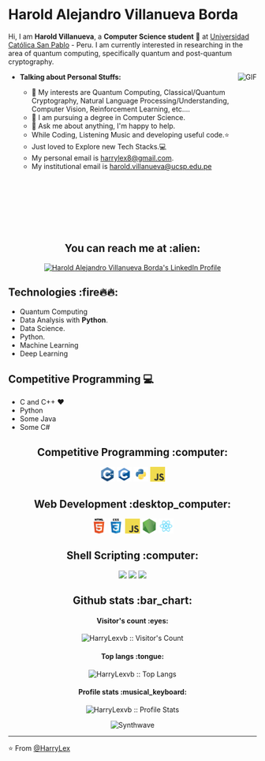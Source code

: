 # Harold Alejandro Villanueva Borda 

Hi, I am **Harold Villanueva**, a **Computer Science student** 🚀 at [Universidad Católica San Pablo](https://cs.ucsp.edu.pe/pregrado/) - Peru.  I am currently interested in researching in the area of quantum computing, specifically quantum and post-quantum cryptography.

  <img align="right" alt="GIF" src="https://i.pinimg.com/originals/e4/26/70/e426702edf874b181aced1e2fa5c6cde.gif" />

- **Talking about Personal Stuffs:**

	- 🤔 My interests are Quantum Computing, Classical/Quantum Cryptography, Natural Language Processing/Understanding, Computer Vision, Reinforcement Learning, etc....
	- 💼 I am pursuing a degree in Computer Science.
	- 💬 Ask me about anything, I'm happy to help.
	- While Coding, Listening Music and developing useful code.⭐️
	- Just loved to Explore new Tech Stacks.💻
	- My personal email is harrylex8@gmail.com.
	- My institutional email is harold.villanueva@ucsp.edu.pe 

<br> <br> <br> <br> <br> <br>

<h2 align="center">You can reach me at :alien:</h2>
<p align="center">

  <a href="https://www.linkedin.com/in/harold-alejandro-villanueva-borda-644a63210/">
    <img src="https://www.vectorlogo.zone/logos/linkedin/linkedin-icon.svg" alt="Harold Alejandro Villanueva Borda's LinkedIn Profile" height="30" width="30">
  </a>
	
## Technologies :fire🔥🔥:
- Quantum Computing
- Data Analysis with **Python**.
- Data Science.
- Python.
- Machine Learning
- Deep Learning
	
## Competitive Programming :computer:
- C and C++ ❤️
- Python
- Some Java
- Some C#

<h2 align="center">Competitive Programming :computer:</h2>
<p align="center">
  <a>
    <code><img height="30" src="https://raw.githubusercontent.com/github/explore/80688e429a7d4ef2fca1e82350fe8e3517d3494d/topics/cpp/cpp.png"></code>
    <code><img height="30" src="https://raw.githubusercontent.com/github/explore/80688e429a7d4ef2fca1e82350fe8e3517d3494d/topics/c/c.png"></code>
    <code><img height="30" src="https://raw.githubusercontent.com/github/explore/80688e429a7d4ef2fca1e82350fe8e3517d3494d/topics/python/python.png"></code>
    <code><img height="30" src="https://raw.githubusercontent.com/github/explore/80688e429a7d4ef2fca1e82350fe8e3517d3494d/topics/javascript/javascript.png"></code>
  </a>

<h2 align="center">Web Development :desktop_computer:</h2>
<p align="center">
  <a>
   <code><img height="30" src="https://raw.githubusercontent.com/github/explore/80688e429a7d4ef2fca1e82350fe8e3517d3494d/topics/html/html.png"></code>
   <code><img height="30" src="https://raw.githubusercontent.com/github/explore/80688e429a7d4ef2fca1e82350fe8e3517d3494d/topics/css/css.png"></code>
   <code><img height="30" src="https://raw.githubusercontent.com/github/explore/80688e429a7d4ef2fca1e82350fe8e3517d3494d/topics/javascript/javascript.png"></code>
   <code><img height="30" src="https://raw.githubusercontent.com/github/explore/80688e429a7d4ef2fca1e82350fe8e3517d3494d/topics/nodejs/nodejs.png"></code>
   <code><img height="30" src="https://raw.githubusercontent.com/github/explore/80688e429a7d4ef2fca1e82350fe8e3517d3494d/topics/react/react.png"></code>
  </a>

<h2 align="center">Shell Scripting :computer:</h2>
<p align="center">
  <a>
<code><a href="https://www.python.org/" target="_blank"><img height="50" src="https://www.vectorlogo.zone/logos/python/python-ar21.svg"></a></code>
<code><a href="https://www.linux.org/" target="_blank"><img height="50" src="https://www.vectorlogo.zone/logos/linux/linux-ar21.svg"></a></code>
<code><a href="https://reactjs.org/" target="_blank"><img height="50" src="https://www.vectorlogo.zone/logos/reactjs/reactjs-ar21.svg"></a></code>
  </a>

<h2 align="center">Github stats :bar_chart:</h2>

<h4 align="center">Visitor's count :eyes:</h4>

<p align="center"><img src="https://profile-counter.glitch.me/{HarryLexvb}/count.svg" alt="HarryLexvb :: Visitor's Count" /></p>

<h4 align="center">Top langs :tongue:</h4>

<p align="center"><img src="https://github-readme-stats.vercel.app/api/top-langs/?username=HarryLexvb&langs_count=10&theme=tokyonight&layout=compact" alt="HarryLexvb :: Top Langs" /></p>

<h4 align="center">Profile stats :musical_keyboard:</h4>

<p align="center"><img src="https://github-readme-stats.vercel.app/api?username=HarryLexvb&show_icons=true&theme=synthwave" alt="HarryLexvb :: Profile Stats" /></p>

<p align="center"><img src="https://thumbs.gfycat.com/GoodnaturedFondGaur-size_restricted.gif" alt="Synthwave" height="300" width="500"></p>


---

⭐️ From [@HarryLex](https://github.com/HarryLexvb)
